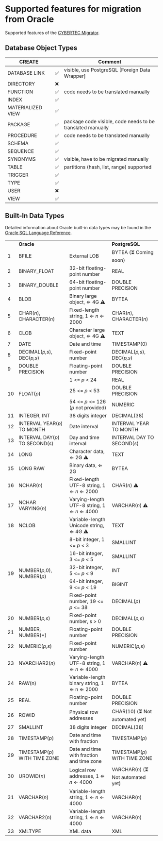 # Supported features for migration from Oracle

Supported features of the [CYBERTEC Migrator](../README.md).

## Database Object Types

| CREATE            |     | Comment                                                    |
| ----------------- | --- | ---------------------------------------------------------- |
| DATABASE LINK     | ✅  | visible, use PostgreSQL [Foreign Data Wrapper]             |
| DIRECTORY         | ❌  |                                                            |
| FUNCTION          | ✅  | code needs to be translated manually                       |
| INDEX             | ✅  |                                                            |
| MATERIALIZED VIEW | ✅  |                                                            |
| PACKAGE           | ✅  | package code visible, code needs to be translated manually |
| PROCEDURE         | ✅  | code needs to be translated manually                       |
| SCHEMA            | ✅  |                                                            |
| SEQUENCE          | ✅  |                                                            |
| SYNONYMS          | ✅  | visible, have to be migrated manually                      |
| TABLE             | ✅  | partitions (hash, list, range) supported                   |
| TRIGGER           | ✅  |                                                            |
| TYPE              | ✅  |                                                            |
| USER              | ❌  |                                                            |
| VIEW              | ✅  |                                                            |

## Built-In Data Types

Detailed information about Oracle built-in data types may be found in the [Oracle SQL Language Reference](https://docs.oracle.com/en/database/oracle/oracle-database/19/sqlrf/Data-Types.html#GUID-7B72E154-677A-4342-A1EA-C74C1EA928E6).

<table class="inline">
    <tr>
        <td></td>
        <td colspan="2"><strong>Oracle</strong></td>
        <td colspan="2"><strong>PostgreSQL</strong></td>
    </tr>
    <tr>
        <td>1</td>
        <td>BFILE</td>
        <td>External LOB</td>
        <td colspan="2">BYTEA (⏳ Coming soon)</td>
    </tr>
    <tr>
        <td>2</td>
        <td>BINARY_FLOAT</td>
        <td>32-bit floating-point number</td>
        <td colspan="2">REAL</td>
    </tr>
    <tr>
        <td>3</td>
        <td>BINARY_DOUBLE</td>
        <td>64-bit floating-point number</td>
        <td colspan="2">DOUBLE PRECISION</td>
    </tr>
    <tr>
        <td>4</td>
        <td>BLOB</td>
        <td>Binary large object, ⇐ 4G ⚠️</td>
        <td colspan="2">BYTEA</td>
    </tr>
    <tr>
        <td>5</td>
        <td>CHAR(<em>n</em>), CHARACTER(<em>n</em>)</td>
        <td>Fixed-length string, 1 ⇐ <em>n</em> ⇐ 2000</td>
        <td colspan="2">CHAR(<em>n</em>), CHARACTER(<em>n</em>)</td>
    </tr>
    <tr>
        <td>6</td>
        <td>CLOB</td>
        <td>Character large object, ⇐ 4G ⚠️</td>
        <td colspan="2">TEXT</td>
    </tr>
    <tr>
        <td>7</td>
        <td>DATE</td>
        <td>Date and time</td>
        <td colspan="2">TIMESTAMP(0)</td>
    </tr>
    <tr>
        <td>8</td>
        <td>DECIMAL(<em>p,s</em>), DEC(<em>p,s</em>)</td>
        <td>Fixed-point number</td>
        <td colspan="2">DECIMAL(<em>p,s</em>), DEC(<em>p,s</em>)</td>
    </tr>
    <tr>
        <td>9</td>
        <td>DOUBLE PRECISION</td>
        <td>Floating-point number</td>
        <td colspan="2">DOUBLE PRECISION</td>
    </tr>
    <tr>
        <td rowspan="3">10</td>
        <td rowspan="3">FLOAT(<em>p</em>)</td>
        <td>1 &lt;= <em>p</em> &lt; 24</td>
        <td colspan="2">REAL</td>
    </tr>
    <tr>
        <td>25 &lt;= <em>p</em> &lt; 53</td>
        <td colspan="2">DOUBLE PRECISION</td>
    </tr>
    <tr>
        <td>54 &lt;= <em>p</em> &lt;= 126 (<em>p</em> not provided)</td>
        <td colspan="2">NUMERIC</td>
    </tr>
    <tr>
        <td>11</td>
        <td>INTEGER, INT</td>
        <td>38 digits integer</td>
        <td colspan="2">DECIMAL(38)</td>
    </tr>
    <tr>
        <td>12</td>
        <td>INTERVAL YEAR(<em>p</em>) TO MONTH</td>
        <td>Date interval</td>
        <td colspan="2">INTERVAL YEAR TO MONTH</td>
    </tr>
    <tr>
        <td>13</td>
        <td>INTERVAL DAY(<em>p</em>) TO SECOND(<em>s</em>)</td>
        <td>Day and time interval</td>
        <td colspan="2">INTERVAL DAY TO SECOND(<em>s</em>)</td>
    </tr>
    <tr>
        <td>14</td>
        <td>LONG</td>
        <td>Character data, ⇐ 2G ⚠️</td>
        <td colspan="2">TEXT</td>
    </tr>
    <tr>
        <td>15</td>
        <td>LONG RAW</td>
        <td>Binary data, ⇐ 2G</td>
        <td colspan="2">BYTEA</td>
    </tr>
    <tr>
        <td>16</td>
        <td>NCHAR(<em>n</em>)</td>
        <td>Fixed-length UTF-8 string, 1 ⇐ <em>n</em> ⇐ 2000</td>
        <td colspan="2">CHAR(<em>n</em>) ⚠️</td>
    </tr>
    <tr>
        <td>17</td>
        <td>NCHAR VARYING(<em>n</em>)</td>
        <td>Varying-length UTF-8 string, 1 ⇐ <em>n</em> ⇐ 4000</td>
        <td colspan="2">VARCHAR(<em>n</em>) ⚠️</td>
    </tr>
    <tr>
        <td>18</td>
        <td>NCLOB</td>
        <td>Variable-length Unicode string, ⇐ 4G ⚠️</td>
        <td colspan="2">TEXT</td>
    </tr>
    <tr>
        <td rowspan="5">19</td>
        <td rowspan="5">NUMBER(<em>p</em>,0), NUMBER(<em>p</em>)</td>
        <td>8-bit integer, 1 &lt;= <em>p</em> &lt; 3</td>
        <td colspan="2">SMALLINT</td>
    </tr>
    <tr>
        <td>16-bit integer, 3 &lt;= <em>p</em> &lt; 5</td>
        <td colspan="2">SMALLINT</td>
    </tr>
    <tr>
        <td>32-bit integer, 5 &lt;= <em>p</em> &lt; 9</td>
        <td colspan="2">INT</td>
    </tr>
    <tr>
        <td>64-bit integer, 9 &lt;= <em>p</em> &lt; 19</td>
        <td colspan="2">BIGINT</td>
    </tr>
    <tr>
        <td>Fixed-point number, 19 &lt;= <em>p</em> &lt;= 38</td>
        <td colspan="2">DECIMAL(<em>p</em>)</td>
    </tr>
    <tr>
        <td>20</td>
        <td>NUMBER(<em>p,s</em>)</td>
        <td>Fixed-point number, s &gt; 0</td>
        <td colspan="2">DECIMAL(<em>p,s</em>)</td>
    </tr>
    <tr>
        <td>21</td>
        <td>NUMBER, NUMBER(*)</td>
        <td>Floating-point number</td>
        <td colspan="2">DOUBLE PRECISION</td>
    </tr>
    <tr>
        <td>22</td>
        <td>NUMERIC(<em>p,s</em>)</td>
        <td>Fixed-point number</td>
        <td colspan="2">NUMERIC(<em>p,s</em>)</td>
    </tr>
    <tr>
        <td>23</td>
        <td>NVARCHAR2(<em>n</em>)</td>
        <td>Varying-length UTF-8 string, 1 ⇐ <em>n</em> ⇐ 4000</td>
        <td colspan="2">VARCHAR(<em>n</em>) ⚠️</td>
    </tr>
    <tr>
        <td>24</td>
        <td>RAW(n)</td>
        <td>Variable-length binary string, 1 ⇐ n ⇐ 2000</td>
        <td colspan="2">BYTEA</td>
    </tr>
    <tr>
        <td>25</td>
        <td>REAL</td>
        <td>Floating-point number</td>
        <td colspan="2">DOUBLE PRECISION</td>
    </tr>
    <tr>
        <td>26</td>
        <td>ROWID</td>
        <td>Physical row addresses</td>
        <td colspan="2">CHAR(10) (⏳ Not automated yet)</td>
    </tr>
    <tr>
        <td>27</td>
        <td>SMALLINT</td>
        <td>38 digits integer</td>
        <td colspan="2">DECIMAL(38)</td>
    </tr>
    <tr>
        <td>28</td>
        <td>TIMESTAMP(<em>p</em>)</td>
        <td>Date and time with fraction</td>
        <td colspan="2">TIMESTAMP(<em>p</em>)</td>
    </tr>
    <tr>
        <td>29</td>
        <td>TIMESTAMP(<em>p</em>) WITH TIME ZONE</td>
        <td>Date and time with fraction and time zone</td>
        <td colspan="2">TIMESTAMP(<em>p</em>) WITH TIME ZONE</td>
    </tr>
    <tr>
        <td>30</td>
        <td>UROWID(<em>n</em>)</td>
        <td>Logical row addresses, 1 ⇐ <em>n</em> ⇐ 4000</td>
        <td colspan="2">VARCHAR(<em>n</em>) (⏳ Not automated yet)</td>
    </tr>
    <tr>
        <td>31</td>
        <td>VARCHAR(<em>n</em>)</td>
        <td>Variable-length string, 1 ⇐ <em>n</em> ⇐ 4000</td>
        <td colspan="2">VARCHAR(<em>n</em>)</td>
    </tr>
    <tr>
        <td>32</td>
        <td>VARCHAR2(<em>n</em>)</td>
        <td>Variable-length string, 1 ⇐ <em>n</em> ⇐ 4000</td>
        <td colspan="2">VARCHAR(<em>n</em>)</td>
    </tr>
    <tr>
        <td>33</td>
        <td>XMLTYPE</td>
        <td>XML data</td>
        <td colspan="2">XML</td>
    </tr>
</table>
